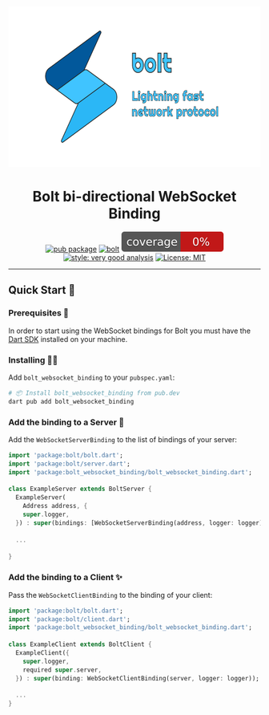 <p align="center">
<img src="https://raw.githubusercontent.com/wolfenrain/bolt/main/assets/bolt_full.png" height="320" alt="bolt logo" />
</p>

<h1 align="center">Bolt bi-directional WebSocket Binding</h1>

<p align="center">
<a href="https://github.com/wolfenrain/bolt/tree/main/packages/bolt_websocket_binding"><img src="https://img.shields.io/pub/v/bolt_websocket_binding.svg" alt="pub package"></a>
<a href="https://github.com/wolfenrain/bolt/actions"><img src="https://github.com/wolfenrain/bolt/actions/workflows/main.yaml/badge.svg" alt="bolt"></a>
<a href="https://github.com/wolfenrain/bolt/actions"><img src="https://raw.githubusercontent.com/wolfenrain/bolt/main/coverage_badge.svg" alt="coverage"></a>
<a href="https://pub.dev/packages/very_good_analysis"><img src="https://img.shields.io/badge/style-very_good_analysis-B22C89.svg" alt="style: very good analysis"></a>
<a href="https://opensource.org/licenses/MIT"><img src="https://img.shields.io/badge/license-MIT-purple.svg" alt="License: MIT"></a>
</p>

---

## Quick Start 🚀

### Prerequisites 📝

In order to start using the WebSocket bindings for Bolt you must have the [Dart SDK][dart_install_link] installed on your machine.

### Installing 🧑‍💻

Add `bolt_websocket_binding` to your `pubspec.yaml`:

```sh
# 📦 Install bolt_websocket_binding from pub.dev
dart pub add bolt_websocket_binding
```

### Add the binding to a Server 🏁

Add the `WebSocketServerBinding` to the list of bindings of your server:

```dart
import 'package:bolt/bolt.dart';
import 'package:bolt/server.dart';
import 'package:bolt_websocket_binding/bolt_websocket_binding.dart';

class ExampleServer extends BoltServer {
  ExampleServer(
    Address address, {
    super.logger,
  }) : super(bindings: [WebSocketServerBinding(address, logger: logger)]);

  ...

}
```

### Add the binding to a Client ✨

Pass the `WebSocketClientBinding` to the binding of your client:

```dart
import 'package:bolt/bolt.dart';
import 'package:bolt/client.dart';
import 'package:bolt_websocket_binding/bolt_websocket_binding.dart';

class ExampleClient extends BoltClient {
  ExampleClient({
    super.logger,
    required super.server,
  }) : super(binding: WebSocketClientBinding(server, logger: logger));

  ...
}
```

[dart_install_link]: https://dart.dev/get-dart
[license_badge]: https://img.shields.io/badge/license-MIT-blue.svg
[license_link]: https://opensource.org/licenses/MIT
[very_good_analysis_badge]: https://img.shields.io/badge/style-very_good_analysis-B22C89.svg
[very_good_analysis_link]: https://pub.dev/packages/very_good_analysis